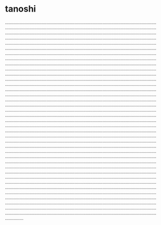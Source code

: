 # tanoshi

.......................................................................................................................................................................................................................................................................................................................................................................................................................................................................................................................................................................................................................................................................................................................................................................................................................................................................................................................................................................................................................................................................................................................................................................................................................................................................................................................................................................................................................................................................................................................................................................................................................................................................................................................................................................................................................................................................................................................................................................................................................................................................................................................................................................................................................................................................................................................................................................................................................................................................................................................................................................................................................................................................................................................................................................................................................................................................................................................................................................................................................................................................................................................................................................................................................................................................................................................................................................................................................................................................................................................................................................................................................................................................................................................................................................................................................................................................................................................................................................................................................................................................................................................................................................................................................................................................................................................................................................................................................................................................................................................................................................................................................................................................................................................................................................................................................................................................................................................